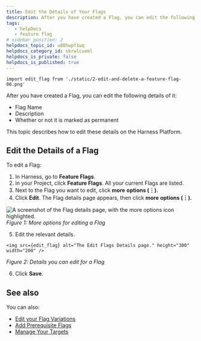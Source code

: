 ```yaml
---
title: Edit the Details of Your Flags
description: After you have created a Flag, you can edit the following details of it --  Flag Name. Description. Whether or not it is marked as permanent. This topic describes how to edit these details on the Harnes…
tags: 
   - helpDocs
   - feature flag
# sidebar_position: 2
helpdocs_topic_id: u80hwpf1wq
helpdocs_category_id: skrwlcueml
helpdocs_is_private: false
helpdocs_is_published: true
---
```


```mdx-code-block
import edit_flag from './static/2-edit-and-delete-a-feature-flag-06.png'
```

After you have created a Flag, you can edit the following details of it:


* Flag Name
* Description
* Whether or not it is marked as permanent


This topic describes how to edit these details on the Harness Platform.


## Edit the Details of a Flag


To edit a Flag:


1. In Harness, go to **Feature Flags**.
2. In your Project, click **Feature Flags**. All your current Flags are listed.
3. Next to the Flag you want to edit, click **more** **options (****︙****).**
4. Click **Edit**. The Flag details page appears, then click **more** **options (****︙****).**


![A screenshot of the Flag details page, with the more options icon highlighted.](./static/2-edit-and-delete-a-feature-flag-05.png)
*Figure 1: More options for editing a Flag*


5. Edit the relevant details.

```mdx-code-block
<img src={edit_flag} alt="The Edit Flags Details page." height="300" width="200" />
```

*Figure 2: Details you can edit for a Flag*


6. Click **Save**.


## See also


You can also:


* [Edit your Flag Variations](3-manage-variations.md)
* [Add Prerequisite Flags](../3-add-prerequisites-to-feature-flag.md)
* [Manage Your Targets](https://docs.harness.io/category/manage-feature-flag-targets)


